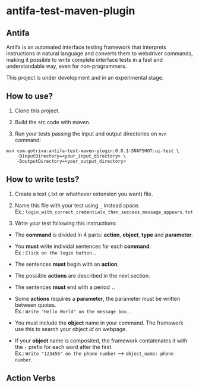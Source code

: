 # antifa-test-maven-plugin

## Antifa

Antifa is an automated interface testing framework that interprets instructions in natural language and converts them to webdriver commands, making it possible to write complete interface tests in a fast and understandable way, even for non-programmers.

This project is under development and in an experimental stage.

## How to use?

1. Clone this project.

2. Build the src code with maven.

3. Run your tests passing the input and output directories on `mvn` command:
```
mvn com.gotriva:antifa-test-maven-plugin:0.0.1-SNAPSHOT:ui-test \
    -DinputDirectory=<your_input_directory> \
    -DoutputDirectory=<your_output_directory>
```

## How to write tests?

1. Create a text (.txt or whathever extension you want) file.

2. Name this file with your test using `_` instead space.<br>
Ex.: `login_with_correct_credentials_then_success_message_appears.txt`

3. Write your test following this instructions:

- The **command** is divided in 4 parts: **action**, **object**, **type** and **parameter**.

- You **must** write individal sentences for each **command**.<br>
  Ex.: `Click on the login button.`.

- The sentences **must** begin with an **action**.

- The possible **actions** are described in the next section.

- The sentences **must** end with a period `.`.

- Some **actions** requires a **parameter**, the parameter must be written between quotes.<br>
  Ex.: `Write "Hello World" on the message box.`.
  
- You must include the **object** name in your command. The framework use this to search your object *id* on webpage.

- If your **object** name is composited, the framework contatenates it with the `-` prefix for each word after the first.<br>
  Ex.: `Write "123456" on the phone number` --> `object_name: phone-number`.

## Action Verbs
